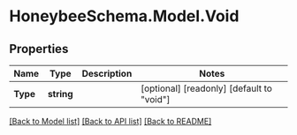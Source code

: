 
# HoneybeeSchema.Model.Void

## Properties

Name | Type | Description | Notes
------------ | ------------- | ------------- | -------------
**Type** | **string** |  | [optional] [readonly] [default to "void"]

[[Back to Model list]](../README.md#documentation-for-models)
[[Back to API list]](../README.md#documentation-for-api-endpoints)
[[Back to README]](../README.md)

